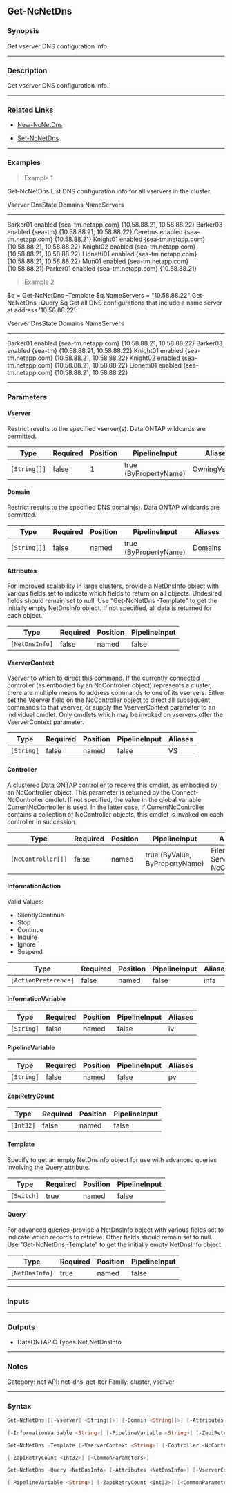 Get-NcNetDns
------------

### Synopsis
Get vserver DNS configuration info.

---

### Description

Get vserver DNS configuration info.

---

### Related Links
* [New-NcNetDns](New-NcNetDns)

* [Set-NcNetDns](Set-NcNetDns)

---

### Examples
> Example 1

Get-NcNetDns
List DNS configuration info for all vservers in the cluster.

Vserver    DnsState Domains             NameServers
-------    -------- -------             -----------
Barker01   enabled  {sea-tm.netapp.com} {10.58.88.21, 10.58.88.22}
Barker03   enabled  {sea-tm}            {10.58.88.21, 10.58.88.22}
Cerebus    enabled  {sea-tm.netapp.com} {10.58.88.21}
Knight01   enabled  {sea-tm.netapp.com} {10.58.88.21, 10.58.88.22}
Knight02   enabled  {sea-tm.netapp.com} {10.58.88.21, 10.58.88.22}
Lionetti01 enabled  {sea-tm.netapp.com} {10.58.88.21, 10.58.88.22}
Mun01      enabled  {sea-tm.netapp.com} {10.58.88.21}
Parker01   enabled  {sea-tm.netapp.com} {10.58.88.21}

> Example 2

$q = Get-NcNetDns -Template
$q.NameServers = "10.58.88.22"
Get-NcNetDns -Query $q
Get all DNS configurations that include a name server at address '10.58.88.22'.

Vserver    DnsState Domains             NameServers
-------    -------- -------             -----------
Barker01   enabled  {sea-tm.netapp.com} {10.58.88.21, 10.58.88.22}
Barker03   enabled  {sea-tm}            {10.58.88.21, 10.58.88.22}
Knight01   enabled  {sea-tm.netapp.com} {10.58.88.21, 10.58.88.22}
Knight02   enabled  {sea-tm.netapp.com} {10.58.88.21, 10.58.88.22}
Lionetti01 enabled  {sea-tm.netapp.com} {10.58.88.21, 10.58.88.22}

---

### Parameters
#### **Vserver**
Restrict results to the specified vserver(s).  Data ONTAP wildcards are permitted.

|Type        |Required|Position|PipelineInput        |Aliases      |
|------------|--------|--------|---------------------|-------------|
|`[String[]]`|false   |1       |true (ByPropertyName)|OwningVserver|

#### **Domain**
Restrict results to the specified DNS domain(s).  Data ONTAP wildcards are permitted.

|Type        |Required|Position|PipelineInput        |Aliases|
|------------|--------|--------|---------------------|-------|
|`[String[]]`|false   |named   |true (ByPropertyName)|Domains|

#### **Attributes**
For improved scalability in large clusters, provide a NetDnsInfo object with various fields set to indicate which fields to return on all objects.  Undesired fields should remain set to null.  Use "Get-NcNetDns -Template" to get the initially empty NetDnsInfo object.  If not specified, all data is returned for each object.

|Type          |Required|Position|PipelineInput|
|--------------|--------|--------|-------------|
|`[NetDnsInfo]`|false   |named   |false        |

#### **VserverContext**
Vserver to which to direct this command.  If the currently connected controller (as embodied by an NcController object) represents a cluster, there are multiple means to address commands to one of its vservers.  Either set the Vserver field on the NcController object to direct all subsequent commands to that vserver, or supply the VserverContext parameter to an individual cmdlet.  Only cmdlets which may be invoked on vservers offer the VserverContext parameter.

|Type      |Required|Position|PipelineInput|Aliases|
|----------|--------|--------|-------------|-------|
|`[String]`|false   |named   |false        |VS     |

#### **Controller**
A clustered Data ONTAP controller to receive this cmdlet, as embodied by an NcController object.  This parameter is returned by the Connect-NcController cmdlet.  If not specified, the value in the global variable CurrentNcController is used.  In the latter case, if CurrentNcController contains a collection of NcController objects, this cmdlet is invoked on each controller in succession.

|Type              |Required|Position|PipelineInput                 |Aliases                          |
|------------------|--------|--------|------------------------------|---------------------------------|
|`[NcController[]]`|false   |named   |true (ByValue, ByPropertyName)|Filer<br/>Server<br/>NcController|

#### **InformationAction**

Valid Values:

* SilentlyContinue
* Stop
* Continue
* Inquire
* Ignore
* Suspend

|Type                |Required|Position|PipelineInput|Aliases|
|--------------------|--------|--------|-------------|-------|
|`[ActionPreference]`|false   |named   |false        |infa   |

#### **InformationVariable**

|Type      |Required|Position|PipelineInput|Aliases|
|----------|--------|--------|-------------|-------|
|`[String]`|false   |named   |false        |iv     |

#### **PipelineVariable**

|Type      |Required|Position|PipelineInput|Aliases|
|----------|--------|--------|-------------|-------|
|`[String]`|false   |named   |false        |pv     |

#### **ZapiRetryCount**

|Type     |Required|Position|PipelineInput|
|---------|--------|--------|-------------|
|`[Int32]`|false   |named   |false        |

#### **Template**
Specify to get an empty NetDnsInfo object for use with advanced queries involving the Query attribute.

|Type      |Required|Position|PipelineInput|
|----------|--------|--------|-------------|
|`[Switch]`|true    |named   |false        |

#### **Query**
For advanced queries, provide a NetDnsInfo object with various fields set to indicate which records to retrieve.  Other fields should remain set to null.  Use "Get-NcNetDns -Template" to get the initially empty NetDnsInfo object.

|Type          |Required|Position|PipelineInput|
|--------------|--------|--------|-------------|
|`[NetDnsInfo]`|true    |named   |false        |

---

### Inputs

---

### Outputs
* DataONTAP.C.Types.Net.NetDnsInfo

---

### Notes
Category: net
API: net-dns-get-iter
Family: cluster, vserver

---

### Syntax
```PowerShell
Get-NcNetDns [[-Vserver] <String[]>] [-Domain <String[]>] [-Attributes <NetDnsInfo>] [-VserverContext <String>] [-Controller <NcController[]>] [-InformationAction <ActionPreference>] 
```
```PowerShell
[-InformationVariable <String>] [-PipelineVariable <String>] [-ZapiRetryCount <Int32>] [<CommonParameters>]
```
```PowerShell
Get-NcNetDns -Template [-VserverContext <String>] [-Controller <NcController[]>] [-InformationAction <ActionPreference>] [-InformationVariable <String>] [-PipelineVariable <String>] 
```
```PowerShell
[-ZapiRetryCount <Int32>] [<CommonParameters>]
```
```PowerShell
Get-NcNetDns -Query <NetDnsInfo> [-Attributes <NetDnsInfo>] [-VserverContext <String>] [-Controller <NcController[]>] [-InformationAction <ActionPreference>] [-InformationVariable <String>] 
```
```PowerShell
[-PipelineVariable <String>] [-ZapiRetryCount <Int32>] [<CommonParameters>]
```
